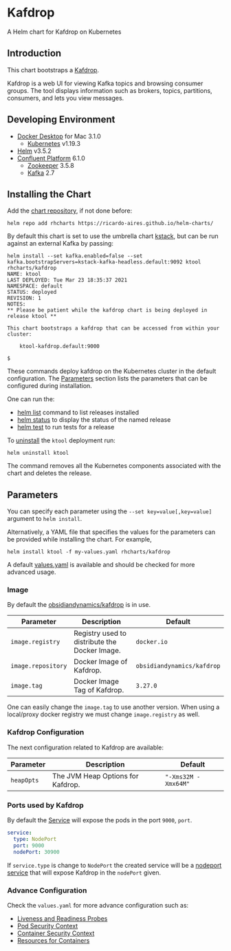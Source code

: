 # Kafdrop

A Helm chart for Kafdrop on Kubernetes

## Introduction

This chart bootstraps a [Kafdrop](https://github.com/obsidiandynamics/kafdrop).

Kafdrop is a web UI for viewing Kafka topics and browsing consumer groups. The tool displays information such as brokers, topics, partitions, consumers, and lets you view messages.

## Developing Environment

- [Docker Desktop](https://www.docker.com/get-started) for Mac 3.1.0
  - [Kubernetes](https://kubernetes.io) v1.19.3
- [Helm](https://helm.sh) v3.5.2
- [Confluent Platform](https://docs.confluent.io/platform/current/overview.html) 6.1.0
  - [Zookeeper](https://zookeeper.apache.org/doc/r3.6.2/index.html) 3.5.8
  - [Kafka](https://kafka.apache.org/27/documentation.html) 2.7

## Installing the Chart

Add the [chart repository](https://helm.sh/docs/helm/helm_repo_add/), if not done before:

```shell
helm repo add rhcharts https://ricardo-aires.github.io/helm-charts/
```

By default this chart is set to use the umbrella chart [kstack](https://github.com/ricardo-aires/helm-charts/charts/kstack), but can be run against an external Kafka by passing:

```console
helm install --set kafka.enabled=false --set kafka.bootstrapServers=kstack-kafka-headless.default:9092 ktool rhcharts/kafdrop
NAME: ktool
LAST DEPLOYED: Tue Mar 23 18:35:37 2021
NAMESPACE: default
STATUS: deployed
REVISION: 1
NOTES:
** Please be patient while the kafdrop chart is being deployed in release ktool **

This chart bootstraps a kafdrop that can be accessed from within your cluster:

    ktool-kafdrop.default:9000

$
```

These commands deploy kafdrop on the Kubernetes cluster in the default configuration. The [Parameters](#parameters) section lists the parameters that can be configured during installation.

One can run the:

- [helm list](https://helm.sh/docs/helm/helm_list/) command to list releases installed
- [helm status](https://helm.sh/docs/helm/helm_status/) to display the status of the named release
- [helm test](https://helm.sh/docs/helm/helm_test/) to run tests for a release

To [uninstall](https://helm.sh/docs/helm/helm_uninstall/) the `ktool` deployment run:

```console
helm uninstall ktool
```

The command removes all the Kubernetes components associated with the chart and deletes the release.

## Parameters

You can specify each parameter using the `--set key=value[,key=value]` argument to `helm install`.

Alternatively, a YAML file that specifies the values for the parameters can be provided while installing the chart. For example,

```console
helm install ktool -f my-values.yaml rhcharts/kafdrop
```

A default [values.yaml](./values.yaml) is available and should be checked for more advanced usage.

### Image

By default the [obsidiandynamics/kafdrop](https://hub.docker.com/r/obsidiandynamics/kafdrop) is in use.

| Parameter          | Description                                    | Default                    |
| ------------------ | ---------------------------------------------- | -------------------------- |
| `image.registry`   | Registry used to distribute the Docker Image.  | `docker.io`                |
| `image.repository` | Docker Image of Kafdrop.                       | `obsidiandynamics/kafdrop` |
| `image.tag`        | Docker Image Tag of Kafdrop.                   | `3.27.0`                   |

One can easily change the `image.tag` to use another version. When using a local/proxy docker registry we must change `image.registry` as well.

### Kafdrop Configuration

The next configuration related to Kafdrop are available:

| Parameter  | Description                       | Default             |
| ---------- | --------------------------------- | ------------------- |
| `heapOpts` | The JVM Heap Options for Kafdrop. | `"-Xms32M -Xmx64M"` |

### Ports used by Kafdrop

By default the [Service](https://kubernetes.io/docs/concepts/services-networking/service/#headless-services) will expose the pods in the port `9000`, `port`.

```yaml
service:
  type: NodePort
  port: 9000
  nodePort: 30900
```

If `service.type` is change to `NodePort` the created service will be a [nodeport service](https://kubernetes.io/docs/concepts/services-networking/service/#nodeport) that will expose Kafdrop in the  `nodePort` given.

### Advance Configuration

Check the `values.yaml` for more advance configuration such as:

- [Liveness and Readiness Probes](https://kubernetes.io/docs/tasks/configure-pod-container/configure-liveness-readiness-startup-probes/#configure-probes)
- [Pod Security Context](https://kubernetes.io/docs/tasks/configure-pod-container/security-context/#set-the-security-context-for-a-pod)
- [Container Security Context](https://kubernetes.io/docs/tasks/configure-pod-container/security-context/#set-the-security-context-for-a-container)
- [Resources for Containers](https://kubernetes.io/docs/concepts/configuration/manage-resources-containers/)
